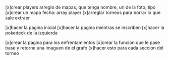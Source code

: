 [x]crear players arreglo de mapas, que tenga nombre, url de la foto, tipo
[x]crear un mapa fecha: array player
[x]arreglar torneos para borrar lo que sale extraer

[x]hacer la pagina inicial
[x]hacer la pagina mientras se inscriben
[x]hacer la pokedeck de la izquierda

[x]crear la pagina para los enfrentamientos
    [x]crear la funcion que le pase base y retorne una imaguen de el grafo
    [x]hacer esto para cada seccion del torneo

